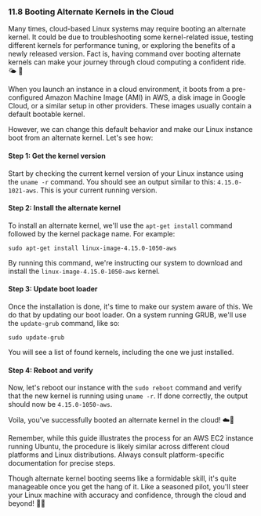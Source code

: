 ### 11.8 Booting Alternate Kernels in the Cloud

Many times, cloud-based Linux systems may require booting an alternate kernel. It could be due to troubleshooting some kernel-related issue, testing different kernels for performance tuning, or exploring the benefits of a newly released version. Fact is, having command over booting alternate kernels can make your journey through cloud computing a confident ride. 🌤️ 🚀

When you launch an instance in a cloud environment, it boots from a pre-configured Amazon Machine Image (AMI) in AWS, a disk image in Google Cloud, or a similar setup in other providers. These images usually contain a default bootable kernel. 

However, we can change this default behavior and make our Linux instance boot from an alternate kernel. Let's see how:

#### Step 1: Get the kernel version

Start by checking the current kernel version of your Linux instance using the `uname -r` command. You should see an output similar to this: `4.15.0-1021-aws`. This is your current running version.

#### Step 2: Install the alternate kernel

To install an alternate kernel, we'll use the `apt-get install` command followed by the kernel package name. For example: 

```
sudo apt-get install linux-image-4.15.0-1050-aws
```

By running this command, we're instructing our system to download and install the `linux-image-4.15.0-1050-aws` kernel.

#### Step 3: Update boot loader

Once the installation is done, it's time to make our system aware of this. We do that by updating our boot loader. On a system running GRUB, we'll use the `update-grub` command, like so:

```
sudo update-grub
```

You will see a list of found kernels, including the one we just installed.

#### Step 4: Reboot and verify

Now, let's reboot our instance with the `sudo reboot` command and verify that the new kernel is running using `uname -r`. If done correctly, the output should now be `4.15.0-1050-aws`.

Voila, you've successfully booted an alternate kernel in the cloud! ☁️🎉

Remember, while this guide illustrates the process for an AWS EC2 instance running Ubuntu, the procedure is likely similar across different cloud platforms and Linux distributions. Always consult platform-specific documentation for precise steps.

Though alternate kernel booting seems like a formidable skill, it's quite manageable once you get the hang of it. Like a seasoned pilot, you'll steer your Linux machine with accuracy and confidence, through the cloud and beyond! 💫🚀
